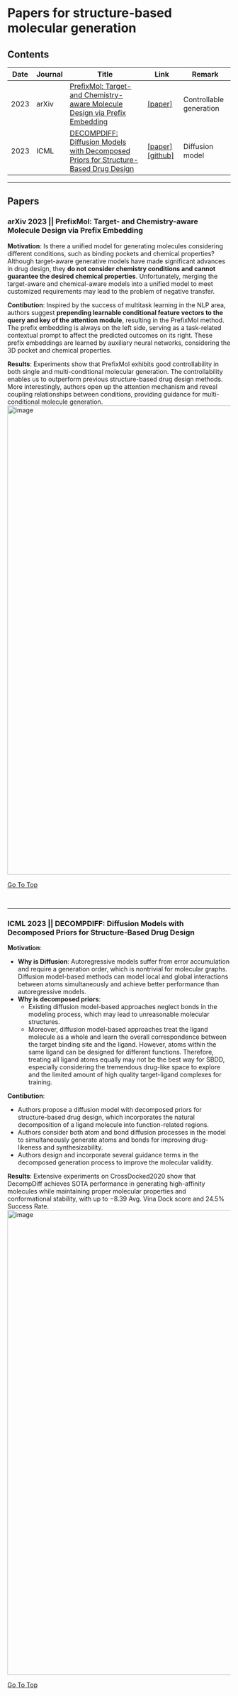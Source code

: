 # Papers for structure-based molecular generation

## Contents

| Date | Journal | Title | Link | Remark |
| ---- | ---- | ---- | ---- | ---- |
| 2023 | arXiv | [PrefixMol: Target- and Chemistry-aware Molecule Design via Prefix Embedding](#1.) | [[paper]](https://arxiv.org/abs/2302.07120) | Controllable generation | 
| 2023 | ICML | [DECOMPDIFF: Diffusion Models with Decomposed Priors for Structure-Based Drug Design](#2.) | [[paper]](https://openreview.net/forum?id=9qy9DizMlr) [[github]](https://github.com/bytedance/DecompDiff)  | Diffusion model | 




---

## Papers

### <a id="1."> **arXiv 2023** || PrefixMol: Target- and Chemistry-aware Molecule Design via Prefix Embedding</a>  

**Motivation**:
Is there a unified model for generating molecules considering different conditions, such as binding pockets and chemical properties? Although target-aware generative models have made significant advances in drug design, they **do not consider chemistry conditions and cannot guarantee the desired chemical properties**. Unfortunately, merging the target-aware and chemical-aware models into a unified model to meet customized requirements may lead to the problem of negative transfer.

**Contibution**:
Inspired by the success of multitask learning in the NLP area, authors suggest **prepending learnable conditional feature vectors to the query and key of the attention module**, resulting in the PrefixMol method. The prefix embedding is always on the left side, serving as a task-related contextual prompt to affect the predicted outcomes on its right. These prefix embeddings are learned by auxiliary neural networks, considering the 3D pocket and chemical properties.

**Results**:
Experiments show that PrefixMol exhibits good controllability in both single and multi-conditional molecular generation. The controllability enables us to outperform previous structure-based drug design methods. More interestingly, authors open up the attention mechanism and reveal coupling relationships between conditions, providing guidance for multi-conditional molecule generation.
<img width="1058" alt="image" src="https://github.com/IsXudongZhang/Papers-for-structure-based-molecular-generation/assets/105139522/f9e2995d-c7ce-4fb5-93b6-f76023ba725e">

[Go To Top](#top)

<br>

---
### <a id="2."> **ICML 2023** || DECOMPDIFF: Diffusion Models with Decomposed Priors for Structure-Based Drug Design</a>  
**Motivation**:
*  **Why is Diffusion**: Autoregressive models suffer from error accumulation and require a generation order, which is nontrivial for molecular graphs. Diffusion model-based methods can model local and global interactions between atoms simultaneously and achieve better performance than autoregressive models.
*  **Why is decomposed priors**:
    - Existing diffusion model-based approaches neglect bonds in the modeling process, which may lead to unreasonable molecular structures.
    - Moreover, diffusion model-based approaches treat the ligand molecule as a whole and learn the overall correspondence between the target binding site and the ligand. However, atoms within the same ligand can be designed for different functions. Therefore, treating all ligand atoms equally may not be the best way for SBDD, especially considering the tremendous drug-like space to explore and the limited amount of high quality target-ligand complexes  for training.



**Contibution**:
* Authors propose a diffusion model with decomposed priors for structure-based drug design, which incorporates the natural decomposition of a ligand molecule into function-related regions.
* Authors consider both atom and bond diffusion processes in the model to simultaneously generate atoms and bonds for improving drug-likeness and synthesizability.
* Authors design and incorporate several guidance terms in the decomposed generation process to improve the molecular validity.

**Results**:
Extensive experiments on CrossDocked2020 show that DecompDiff achieves SOTA performance in generating high-affinity molecules while maintaining proper molecular properties and conformational stability, with up to −8.39 Avg. Vina Dock score and 24.5% Success Rate. 
<img width="1048" alt="image" src="https://github.com/IsXudongZhang/Papers-for-structure-based-molecular-generation/assets/105139522/aac6c35c-7e20-46e6-bca1-e99c59dde24c">

[Go To Top](#top)

<br>
